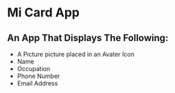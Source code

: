 # Mi Card App

## An App That Displays The Following:

* A Picture picture placed in an Avater Icon
* Name
* Occupation
* Phone Number
* Email Address
